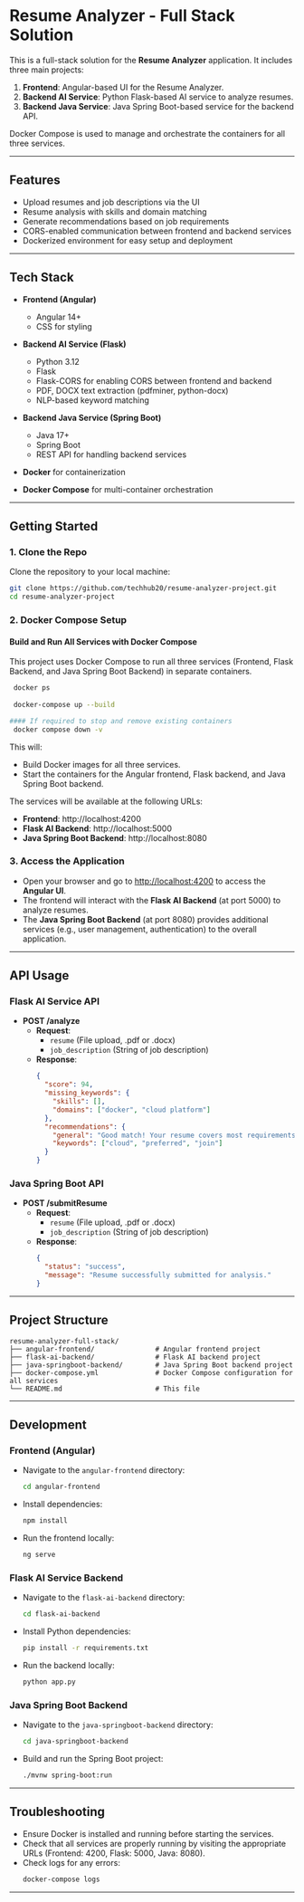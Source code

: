 
# Resume Analyzer - Full Stack Solution

This is a full-stack solution for the **Resume Analyzer** application. It includes three main projects:

1. **Frontend**: Angular-based UI for the Resume Analyzer.
2. **Backend AI Service**: Python Flask-based AI service to analyze resumes.
3. **Backend Java Service**: Java Spring Boot-based service for the backend API.

Docker Compose is used to manage and orchestrate the containers for all three services.

---

## Features

-  Upload resumes and job descriptions via the UI
-  Resume analysis with skills and domain matching
-  Generate recommendations based on job requirements
-  CORS-enabled communication between frontend and backend services
- Dockerized environment for easy setup and deployment

---

##  Tech Stack

- **Frontend (Angular)**
  - Angular 14+
  - CSS for styling

- **Backend AI Service (Flask)**
  - Python 3.12
  - Flask
  - Flask-CORS for enabling CORS between frontend and backend
  - PDF, DOCX text extraction (pdfminer, python-docx)
  - NLP-based keyword matching

- **Backend Java Service (Spring Boot)**
  - Java 17+
  - Spring Boot
  - REST API for handling backend services

- **Docker** for containerization
- **Docker Compose** for multi-container orchestration

---

## Getting Started

### 1. Clone the Repo

Clone the repository to your local machine:

```bash
git clone https://github.com/techhub20/resume-analyzer-project.git
cd resume-analyzer-project
```

### 2. Docker Compose Setup

#### Build and Run All Services with Docker Compose

This project uses Docker Compose to run all three services (Frontend, Flask Backend, and Java Spring Boot Backend) in separate containers.

```bash
 docker ps
 
 docker-compose up --build

#### If required to stop and remove existing containers
 docker compose down -v
```


This will:
- Build Docker images for all three services.
- Start the containers for the Angular frontend, Flask backend, and Java Spring Boot backend.

The services will be available at the following URLs:
- **Frontend**: http://localhost:4200
- **Flask AI Backend**: http://localhost:5000
- **Java Spring Boot Backend**: http://localhost:8080

### 3. Access the Application

- Open your browser and go to [http://localhost:4200](http://localhost:4200) to access the **Angular UI**.
- The frontend will interact with the **Flask AI Backend** (at port 5000) to analyze resumes.
- The **Java Spring Boot Backend** (at port 8080) provides additional services (e.g., user management, authentication) to the overall application.

---

## API Usage

### Flask AI Service API

- **POST /analyze**
  - **Request**: 
    - `resume` (File upload, .pdf or .docx)
    - `job_description` (String of job description)
  - **Response**:
    ```json
    {
      "score": 94,
      "missing_keywords": {
        "skills": [],
        "domains": ["docker", "cloud platform"]
      },
      "recommendations": {
        "general": "Good match! Your resume covers most requirements.",
        "keywords": ["cloud", "preferred", "join"]
      }
    }
    ```

### Java Spring Boot API

- **POST /submitResume**
  - **Request**:
    - `resume` (File upload, .pdf or .docx)
    - `job_description` (String of job description)
  - **Response**:
    ```json
    {
      "status": "success",
      "message": "Resume successfully submitted for analysis."
    }
    ```

---

## Project Structure

```
resume-analyzer-full-stack/
├── angular-frontend/               # Angular frontend project
├── flask-ai-backend/               # Flask AI backend project
├── java-springboot-backend/        # Java Spring Boot backend project
├── docker-compose.yml              # Docker Compose configuration for all services
└── README.md                       # This file
```

---

## Development

### Frontend (Angular)

- Navigate to the `angular-frontend` directory:
  ```bash
  cd angular-frontend
  ```
- Install dependencies:
  ```bash
  npm install
  ```
- Run the frontend locally:
  ```bash
  ng serve
  ```

### Flask AI Service Backend

- Navigate to the `flask-ai-backend` directory:
  ```bash
  cd flask-ai-backend
  ```
- Install Python dependencies:
  ```bash
  pip install -r requirements.txt
  ```
- Run the backend locally:
  ```bash
  python app.py
  ```

### Java Spring Boot Backend

- Navigate to the `java-springboot-backend` directory:
  ```bash
  cd java-springboot-backend
  ```
- Build and run the Spring Boot project:
  ```bash
  ./mvnw spring-boot:run
  ```

---

## Troubleshooting

- Ensure Docker is installed and running before starting the services.
- Check that all services are properly running by visiting the appropriate URLs (Frontend: 4200, Flask: 5000, Java: 8080).
- Check logs for any errors:
  ```bash
  docker-compose logs
  ```

---
